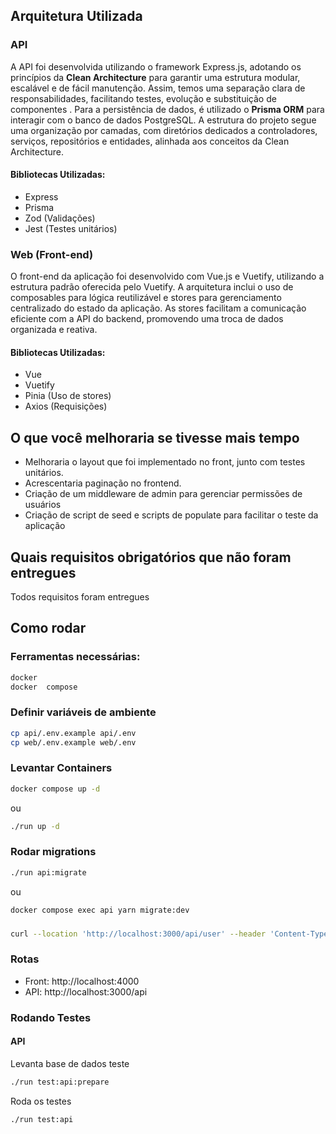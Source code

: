 ## Arquitetura Utilizada

### API
A API foi desenvolvida utilizando o framework Express.js, adotando os princípios da **Clean Architecture** para garantir uma estrutura modular, escalável e de fácil manutenção. Assim, temos uma separação clara de responsabilidades, facilitando testes, evolução e substituição de componentes . Para a persistência de dados, é utilizado o **Prisma ORM** para interagir com o banco de dados PostgreSQL.  A estrutura do projeto segue uma organização por camadas, com diretórios dedicados a controladores, serviços, repositórios e entidades, alinhada aos conceitos da Clean Architecture.

#### Bibliotecas Utilizadas:
- Express
- Prisma
- Zod (Validações)
- Jest (Testes unitários)

### Web (Front-end)
O front-end da aplicação foi desenvolvido com Vue.js e Vuetify, utilizando a estrutura padrão oferecida pelo Vuetify. A arquitetura inclui o uso de composables para lógica reutilizável e stores para gerenciamento centralizado do estado da aplicação. As stores facilitam a comunicação eficiente com a API do backend, promovendo uma troca de dados organizada e reativa.

#### Bibliotecas Utilizadas:
- Vue
- Vuetify 
- Pinia (Uso de stores)
- Axios (Requisições)

## O que você melhoraria se tivesse mais tempo
- Melhoraria o layout que foi implementado no front, junto com testes unitários. 
- Acrescentaria paginação no frontend.
- Criação de um middleware de admin para gerenciar permissões de usuários
- Criação de script de seed e scripts de populate para facilitar o teste da aplicação

## Quais requisitos obrigatórios que não foram entregues
Todos requisitos foram entregues

## Como rodar

### Ferramentas necessárias:


```bash
docker
docker  compose
```

### Definir variáveis de ambiente


```bash
cp api/.env.example api/.env
cp web/.env.example web/.env
```

### Levantar Containers

```bash
docker compose up -d
```
ou
```bash
./run up -d
```

### Rodar migrations

```bash
./run api:migrate
```
ou
```bash
docker compose exec api yarn migrate:dev
```

###
```bash
curl --location 'http://localhost:3000/api/user' --header 'Content-Type: application/json' --data-raw '{"name":"admin","email":"email@email.com","password":"Password123!","cpf":"25696597467","admin":true}'
```

### Rotas
- Front: http://localhost:4000
- API: http://localhost:3000/api

### Rodando Testes

#### API
Levanta base de dados teste
```bash
./run test:api:prepare
```
Roda os testes
```bash
./run test:api
```
